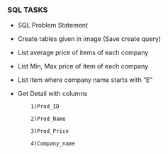 ### SQL TASKS

- SQL Problem Statement

- Create tables given in image (Save create query)

- List average price of items of each company

- List Min, Max price of item of each company

- List item where company name starts with “E”

- Get Detail with columns

          1)Prod_ID

          2)Prod_Name

          3)Prod_Price

          4)Company_name


